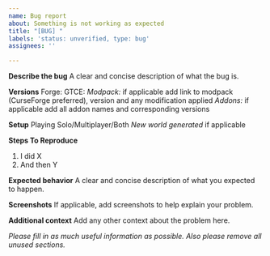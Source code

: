 ```yaml
---
name: Bug report
about: Something is not working as expected
title: "[BUG] "
labels: 'status: unverified, type: bug'
assignees: ''

---
```


**Describe the bug**
A clear and concise description of what the bug is.

**Versions**
Forge: 
GTCE: 
_Modpack:_ if applicable add link to modpack (CurseForge preferred), version and any modification applied
_Addons:_ if applicable add all addon names and corresponding versions

**Setup**
Playing Solo/Multiplayer/Both
_New world generated_ if applicable

**Steps To Reproduce**
1) I did X
2) And then Y

**Expected behavior**
A clear and concise description of what you expected to happen.

**Screenshots**
If applicable, add screenshots to help explain your problem.

**Additional context**
Add any other context about the problem here.

_Please fill in as much useful information as possible. Also please remove all unused sections._
